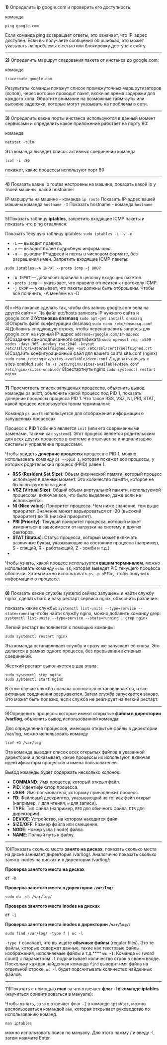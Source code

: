 **1)** Определить ip google.com и проверить его доступность:

команда
```
ping google.com
```
Если команда ping возвращает ответы, это означает, что IP-адрес доступен.
    Если вы получаете сообщения об ошибках, это может указывать на проблемы с сетью или блокировку доступа к сайту.
_____________________________________________________________
**2)** Определить маршрут следования пакета от инстанса до google.com:

команда 
```
traceroute google.com
```
Результаты команды покажут список промежуточных маршрутизаторов (хопов), через которые проходит пакет, включая время задержки для каждого хопа.
Обратите внимание на возможные тайм-ауты или высокие задержки, которые могут указывать на проблемы в сети.
__________________________________________________________
**3)** Определить какие порты инстанса используются в данный момент сервисами и определить какое приложение работает на порту 80:

команда 
```
netstat -tuln
```
Эта команда выведет список активных соединений
команда 
```
lsof -i :80
``` 
покажет, какие процессы используют порт 80
_____________________________________________________________
**4)** Показать какие ip routes настроены на машине, показать какой ip у твоей машины, какой hostname:

IP-маршруты на машине - команда ```ip route```
Показать IP-адрес вашей машины команда ```hostname -I```
Показать hostname - команда:```hostname```
_____________________________________________________________
5)Показать таблицу **iptables**, запретить входящие ICMP пакеты и показать что ping отвалился:

Показать текущую таблицу iptables: ```sudo iptables -L -v -n```
- `-L` — выводит правила.
- `-v` — выводит более подробную информацию.
- `-n` — выводит IP-адреса и порты в числовом формате, без разрешения имен.
Запретить входящие ICMP-пакеты:  
```
sudo iptables -A INPUT --proto icmp -j DROP
```

- `-A INPUT` — добавляет правило в цепочку входящих пакетов.
- `-proto icmp` — указывает, что правило относится к протоколу ICMP.
- `-j DROP` — указывает, что пакеты должны быть отброшены.
Чтобы всё починить, -A меняем на -D
_____________________________________________________________
6)==На локалке сделать так, чтобы dns запись google.com вела на другой сайт==:
	1)в файл etc/hosts записать IP нужного сайта и google.com
	2)**Установка dnsmasq** ```sudo apt-get install dnsmasq```
	3)Открыть файл конфигурации dnsmasq 
	```sudo nano /etc/dnsmasq.conf```
	4)Добавить следующую строку, чтобы перенаправить запросы для google.com на нужный IP-адрес `address=/google.com/IP-адресс`
	5)Создание самоподписанного сертификата `sudo openssl req -x509 -nodes -days 365 -newkey rsa:2048 -keyout /etc/ssl/private/selfsigned.key -out /etc/ssl/certs/selfsigned.crt`
	6)Создайть конфигурационный файл для вашего сайта site.conf (nginx) `sudo nano /etc/nginx/sites-available/dzen.conf`
	7)сделать связку с sites-enabled `sudo ln -s /etc/nginx/sites-available/dzen.conf /etc/nginx/sites-enabled/`
	8)рестартнуть nginx `sudo systemctl restart nginx`
_____________________________________________________________
**7)** Просмотреть список запущеных процессов, объяснить вывод команды ps auxft, объяснить какой процесс под PID 1, показать дочерние процессы процесса PID 1. Что такое RSS, VSZ, NI, PRI, STAT, какой процесс используется твоим терминалом:

Команда `ps auxft` используется для отображения информации о запущенных процессах

Процесс с **PID 1** обычно является `init` (или его современными заменами, такими как `systemd`). Этот процесс является родительским для всех других процессов в системе и отвечает за инициализацию системы и управление процессами.

Чтобы увидеть **дочерние процессы** процесса с PID 1, можно использовать команду `ps --ppid 1`, которая покажет все процессы, у которых родительский процесс (PPID) равен 1.

- **RSS (Resident Set Size)**: Объем физической памяти, который процесс использует в данный момент. Это количество памяти, которое не было выгружено на диск.
- **VSZ (Virtual Size)**: Общий объем виртуальной памяти, используемой процессом, включая все, что было выделено, даже если не используется.
- **NI (Nice value)**: Приоритет процесса. Чем ниже значение, тем выше приоритет. Значение может варьироваться от -20 (высокий приоритет) до 19 (низкий приоритет).
- **PRI (Priority)**: Текущий приоритет процесса, который может изменяться в зависимости от нагрузки на систему и других факторов.
- **STAT (Status)**: Статус процесса, который может включать различные буквы, указывающие на состояние процесса (например, S - спящий, R - работающий, Z - зомби и т.д.).
- 
Чтобы узнать, какой процесс используется **вашим терминалом**, можно использовать команду `echo $$`, которая выведет PID текущего процесса оболочки. Затем можно использовать `ps -p <PID>`, чтобы получить информацию о процессе.
_____________________________________________________________
**8)** Показать какие службы systemd сейчас запущены и найти службу nginx, сделать hard и easy рестарт сервиса nginx, объяснить различие: 

показать какие службы: `systemctl list-units --type=service --state=running`
чтобы найти службу nginx, можно добавить команду grep: 
`systemctl list-units --type=service --state=running | grep nginx`

Легкий рестарт выполняется с помощью команды: 
```
sudo systemctl restart nginx
```
Эта команда останавливает службу и сразу же запускает её снова. Это делается в рамках одного процесса, без прерывания активных соединений.

Жесткий рестарт выполняется в два этапа:
```
sudo systemctl stop nginx
sudo systemctl start nginx
```
В этом случае служба сначала полностью останавливается, и все активные соединения разрываются. Затем служба запускается заново. Это может быть полезно, если служба не реагирует на легкий рестарт.
_____________________________________________________________
9)Определить процессы которые имеют открытые **файлы в директории /var/log**, объяснить вывод использованной команды:

Для определения процессов, имеющих открытые файлы в директории /var/log, можно использовать команду 
```
lsof +D /var/log
```
Эта команда выводит список всех открытых файлов в указанной директории и показывает, какие процессы их используют, включая идентификаторы процессов и имена пользователей.

Вывод команды будет содержать несколько колонок:
- **COMMAND**: Имя процесса, который открыл файл.
- **PID**: Идентификатор процесса.
- **USER**: Имя пользователя, которому принадлежит процесс.
- **FD**: Файловый дескриптор, указывающий на то, как файл открыт (например, `r` для чтения, `w` для записи).
- **TYPE**: Тип файла (например, `REG` для обычного файла, `DIR` для директории).
- **DEVICE**: Устройство, на котором находится файл.
- **SIZE/OFF**: Размер файла или смещение.
- **NODE**: Номер узла (inode) файла.
- **NAME**: Полный путь к файлу.
_____________________________________________________________
10)Показать сколько места **занято на дисках**, показать сколько места на диске занимает директория /var/log/. Аналогично показать сколько занято inodes на дисках и в директории /var/log/:

**Проверка занятого места на дисках**
```
df -h
```

**Проверка занятого места в директории `/var/log/`**
```
sudo du -sh /var/log/
```

**Проверка занятого места inodes на дисках**
```
df -i
```


**Проверка занятого места inodes в директории `/var/log/`:**
```
sudo find /var/log/ -type f | wc -l
```

`-type f` означает, что вы ищете **обычные файлы** (regular files). Это те файлы, которые содержат данные, такие как текстовые файлы, изображения, исполняемые файлы и т.д.****
**`wc -l`**: Команда `wc` (word count) с параметром `-l` подсчитывает количество строк в своем вводе. Поскольку каждая найденная команда `find` выводит имя файла на отдельной строке, `wc -l` будет подсчитывать количество найденных файлов.
_____________________________________________________________
11)Показать с помощью **man** за что отвечает **флаг -I в команде iptables** (научиться ориентироваться в мануале):

Чтобы узнать, за что отвечает флаг `-I` в команде `iptables`, можно воспользоваться командой `man`, которая открывает руководство по использованию команд.
```
man iptables
```
 можно использовать поиск по мануалу. Для этого нажму / и введу -I, затем нажмите Enter
 